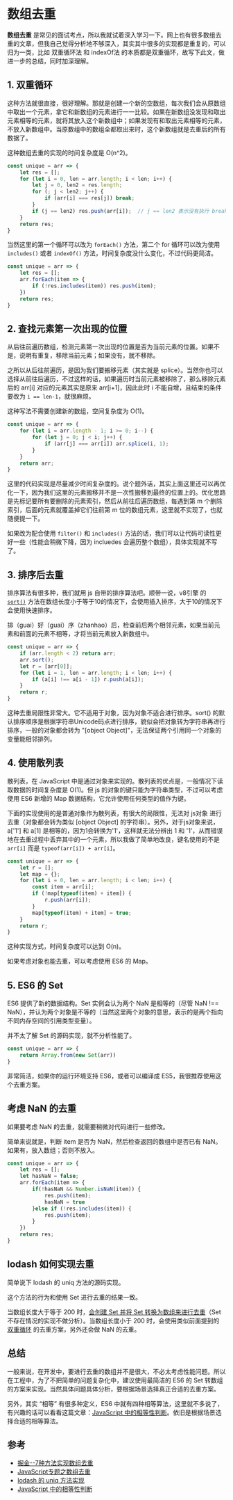 # 数组去重


**数组去重** 是常见的面试考点，所以我就试着深入学习一下。网上也有很多数组去重的文章，但我自己觉得分析地不够深入，其实其中很多的实现都是重复的，可以归为一类，比如 双重循环法 和 indexOf法 的本质都是双重循环，故写下此文，做进一步的总结，同时加深理解。

## 1. 双重循环

这种方法就很直接，很好理解。那就是创建一个新的空数组，每次我们会从原数组中取出一个元素，拿它和新数组的元素进行一一比较。如果在新数组没发现和取出元素相等的元素，就将其放入这个新数组中；如果发现有和取出元素相等的元素，不放入新数组中。当原数组中的数组全都取出来时，这个新数组就是去重后的所有数据了。

这种数组去重的实现的时间复杂度是 O(n^2)。

```js
const unique = arr => {
    let res = [];
    for (let i = 0, len = arr.length; i < len; i++) {
        let j = 0, len2 = res.length;
        for (; j < len2; j++) {
            if (arr[i] === res[j]) break;
        }
        if (j == len2) res.push(arr[i]);  // j == len2 表示没有执行 break。
    }
    return res;
}
```

当然这里的第一个循环可以改为 `forEach()` 方法，第二个 for 循环可以改为使用 `includes()` 或者 `indexOf()` 方法，时间复杂度没什么变化，不过代码更简洁。

```js
const unique = arr => {
    let res = [];
    arr.forEach(item => {
        if (!res.includes(item)) res.push(item); 
    })
    return res;
} 
```

## 2. 查找元素第一次出现的位置

从后往前遍历数组，检测元素第一次出现的位置是否为当前元素的位置。如果不是，说明有重复，移除当前元素；如果没有，就不移除。

之所以从后往前遍历，是因为我们要搬移元素（其实就是 splice）。当然你也可以选择从前往后遍历，不过这样的话，如果遍历时当前元素被移除了，那么移除元素后的 arr[i] 对应的元素其实是原来 arr[i+1]，因此此时 i 不能自增，且结束的条件要改为 `i == len-1`，就很麻烦。

这种写法不需要创建新的数组，空间复杂度为 O(1)。
<!--这种实现就不需要创建一个新数组，-->

```js
const unique = arr => {
    for (let i = arr.length - 1; i >= 0; i--) {
        for (let j = 0; j < i; j++) {
            if (arr[j] === arr[i]) arr.splice(i, 1);
        }
    }
    return arr;
}
```

这里的代码实现是尽量减少时间复杂度的。说个题外话，其实上面这里还可以再优化一下，因为我们这里的元素搬移并不是一次性搬移到最终的位置上的。优化思路是先标记要所有要删除的元素索引，然后从前往后遍历数组，每遇到第 m 个删除索引，后面的元素就覆盖掉它们往前第 m 位的数组元素，这里就不实现了，也就随便提一下。

如果改为配合使用 `filter()` 和 `includes()` 方法的话，我们可以让代码可读性更好一些（性能会稍微下降，因为 incluedes 会遍历整个数组），具体实现就不写了。

## 3. 排序后去重

排序算法有很多种，我们就用 js 自带的排序算法吧。顺带一说，v8引擎 的 [`sort()`](https://github.com/v8/v8/blob/ad82a40509c5b5b4680d4299c8f08d6c6d31af3c/src/js/array.js#L760) 方法在数组长度小于等于10的情况下，会使用插入排序，大于10的情况下会使用快速排序。

排（guai）好（guai）序（zhanhao）后，检查前后两个相邻元素，如果当前元素和前面的元素不相等，才将当前元素放入新数组中。

```js
const unique = arr => {
    if (arr.length < 2) return arr; 
    arr.sort();
    let r = [arr[0]];
    for (let i = 1, len = arr.length; i < len; i++) {
        if (a[i] !== a[i - 1]) r.push(a[i]);
    }
    return r;
}
```

这种去重局限性非常大。它不适用于对象，因为对象不适合进行排序。sort() 的默认排序顺序是根据字符串Unicode码点进行排序，貌似会把对象转为字符串再进行排序，一般的对象都会转为 "[object Object]"，无法保证两个引用同一个对象的变量能相邻排列。


## 4. 使用散列表

散列表，在 JavaScript 中是通过对象来实现的。散列表的优点是，一般情况下读取数据的时间复杂度是 O(1)。但 js 的对象的键只能为字符串类型，不过可以考虑使用 ES6 新增的 Map 数据结构，它允许使用任何类型的值作为键。

下面的实现使用的是普通对象作为散列表，有很大的局限性，无法对 js对象 进行去重（对象都会转为类似 [object Object] 的字符串）。另外，对于js对象来说，a['1'] 和 a[1] 是相等的，因为1会转换为'1'，这样就无法分辨出 1 和 '1'，从而错误地在去重过程中丢弃其中的一个元素，所以我做了简单地改良，键名使用的不是 `arr[i]` 而是 `typeof(arr[i]) + arr[i]`。

```js
const unique = arr => {
    let r = [];
    let map = {};
    for (let i = 0, len = arr.length; i < len; i++) {
        const item = arr[i];
        if (!map[typeof(item) + item]) {
            r.push(arr[i]);
        }
        map[typeof(item) + item] = true; 
    }
    return r;
} 
```

这种实现方式，时间复杂度可以达到 O(n)。

如果考虑对象也能去重，可以考虑使用 ES6 的 Map。

## 5. ES6 的 Set

ES6 提供了新的数据结构。Set 实例会认为两个 NaN 是相等的（尽管 NaN !== NaN），并认为两个对象是不等的（当然这里两个对象的意思，表示的是两个指向不同内存空间的引用类型变量）。

并不太了解 Set 的源码实现，就不分析性能了。

```js
const unique = arr => {
    return Array.from(new Set(arr))
}
```

非常简洁，如果你的运行环境支持 ES6，或者可以编译成 ES5，我很推荐使用这个去重方案。

## 考虑 NaN 的去重

如果要考虑 NaN 的去重，就需要稍微对代码进行一些修改。

简单来说就是，判断 item 是否为 NaN，然后检查返回的数组中是否已有 NaN。如果有，放入数组；否则不放入。

```js
const unique = arr => {
    let res = [];
    let hasNaN = false;
    arr.forEach(item => {
        if(!hasNaN && Number.isNaN(item)) {
            res.push(item);
            hasNaN = true
        }else if (!res.includes(item)) {
            res.push(item); 
        }
    })
    return res;
} 
```

## lodash 如何实现去重

简单说下 lodash 的 uniq 方法的源码实现。

这个方法的行为和使用 Set 进行去重的结果一致。

当数组长度大于等于 200 时，[会创建 Set 并将 Set 转换为数组来进行去重](https://github.com/lodash/lodash/blob/master/.internal/baseUniq.js#L36)（Set 不存在情况的实现不做分析）。当数组长度小于 200 时，会使用类似前面提到的 [双重循环](https://github.com/lodash/lodash/blob/master/.internal/baseUniq.js#L46) 的去重方案，另外还会做 NaN 的去重。

## 总结

一般来说，在开发中，要进行去重的数组并不是很大，不必太考虑性能问题。所以在工程中，为了不把简单的问题复杂化中，建议使用最简洁的 ES6 的 Set 转数组的方案来实现。当然具体问题具体分析，要根据场景选择真正合适的去重方案。

另外，其实 “相等” 有很多种定义，ES6 中就有四种相等算法，这里就不多说了，有兴趣的话可以看看这篇文章：[JavaScript 中的相等性判断](https://developer.mozilla.org/zh-CN/docs/Web/JavaScript/Equality_comparisons_and_sameness)。依旧是根据场景选择合适的相等算法。

## 参考

- [掘金--7种方法实现数组去重](https://juejin.im/post/5aed6110518825671b026bed)
- [JavaScript专题之数组去重](https://github.com/mqyqingfeng/Blog/issues/27)
- [lodash 的 uniq 方法实现](https://github.com/lodash/lodash/blob/master/uniq.js)
- [JavaScript 中的相等性判断](https://developer.mozilla.org/zh-CN/docs/Web/JavaScript/Equality_comparisons_and_sameness)
